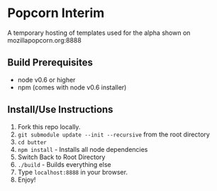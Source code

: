 Popcorn Interim
===============

A temporary hosting of templates used for the alpha shown on mozillapopcorn.org:8888

Build Prerequisites
-------------------

* node v0.6 or higher
* npm (comes with node v0.6 installer)

Install/Use Instructions
------------------------

1. Fork this repo locally.
2. `git submodule update --init --recursive` from the root directory
3. `cd butter`
4. `npm install` - Installs all node dependencies
5. Switch Back to Root Directory
6. `./build` - Builds everything else
7. Type `localhost:8888` in your browser.
8. Enjoy!
